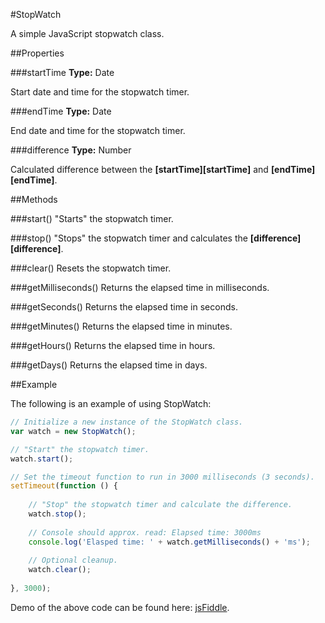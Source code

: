 #StopWatch

A simple JavaScript stopwatch class.

##Properties

###startTime
__Type:__ Date

Start date and time for the stopwatch timer.

###endTime
__Type:__ Date

End date and time for the stopwatch timer.

###difference
__Type:__ Number

Calculated difference between the __[startTime][startTime]__ and __[endTime][endTime]__.

##Methods

###start()
"Starts" the stopwatch timer.

###stop()
"Stops" the stopwatch timer and calculates the __[difference][difference]__.

###clear()
Resets the stopwatch timer.

###getMilliseconds()
Returns the elapsed time in milliseconds.

###getSeconds()
Returns the elapsed time in seconds.

###getMinutes()
Returns the elapsed time in minutes.

###getHours()
Returns the elapsed time in hours.

###getDays()
Returns the elapsed time in days.

##Example

The following is an example of using StopWatch:

```javascript
// Initialize a new instance of the StopWatch class.
var watch = new StopWatch();

// "Start" the stopwatch timer.
watch.start();

// Set the timeout function to run in 3000 milliseconds (3 seconds).
setTimeout(function () {
    
    // "Stop" the stopwatch timer and calculate the difference.
    watch.stop();
    
    // Console should approx. read: Elapsed time: 3000ms
    console.log('Elasped time: ' + watch.getMilliseconds() + 'ms');
    
    // Optional cleanup.
    watch.clear();
    
}, 3000);
```

Demo of the above code can be found here: [jsFiddle](http://jsfiddle.net/decoy31/qNaV3/).
